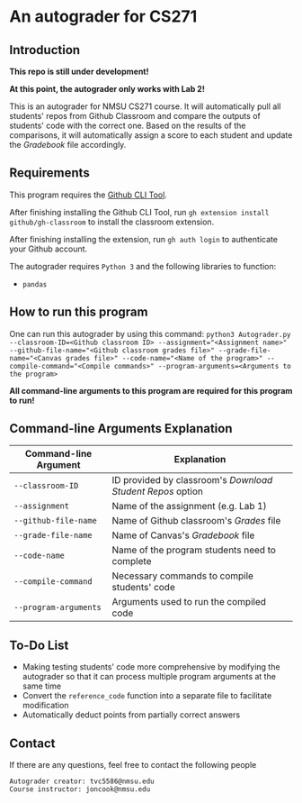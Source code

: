 # An autograder for CS271

## Introduction

**This repo is still under development!**

**At this point, the autograder only works with Lab 2!**

This is an autograder for NMSU CS271 course. It will automatically pull all students' repos from Github Classroom and compare the outputs of students' code with the correct one. Based on the results of the comparisons, it will automatically assign a score to each student and update the *Gradebook* file accordingly.

## Requirements

This program requires the [Github CLI Tool](https://github.com/cli/cli).

After finishing installing the Github CLI Tool, run `gh extension install github/gh-classroom` to install the classroom extension.

After finishing installing the extension, run `gh auth login` to authenticate your Github account.

The autograder requires `Python 3` and the following libraries to function:
- `pandas`

## How to run this program

One can run this autograder by using this command: `python3 Autograder.py --classroom-ID=<Github classroom ID> --assignment="<Assignment name>" --github-file-name="<Github classroom grades file>" --grade-file-name="<Canvas grades file>" --code-name="<Name of the program>" --compile-command="<Compile commands>" --program-arguments=<Arguments to the program>`

**All command-line arguments to this program are required for this program to run!**

## Command-line Arguments Explanation

|Command-line Argument|Explanation                                               |
|---------------------|----------------------------------------------------------|
|`--classroom-ID`     |ID provided by classroom's *Download Student Repos* option|
|`--assignment`       |Name of the assignment (e.g. Lab 1)                       |
|`--github-file-name` |Name of Github classroom's *Grades* file                  |
|`--grade-file-name`  |Name of Canvas's *Gradebook* file                         |
|`--code-name`        |Name of the program students need to complete             |
|`--compile-command`  |Necessary commands to compile students' code              |
|`--program-arguments`|Arguments used to run the compiled code                   |

## To-Do List

- Making testing students' code more comprehensive by modifying the autograder so that it can process multiple program arguments at the same time
- Convert the `reference_code` function into a separate file to facilitate modification
- Automatically deduct points from partially correct answers

## Contact

If there are any questions, feel free to contact the following people

	Autograder creator: tvc5586@nmsu.edu
	Course instructor: joncook@nmsu.edu

